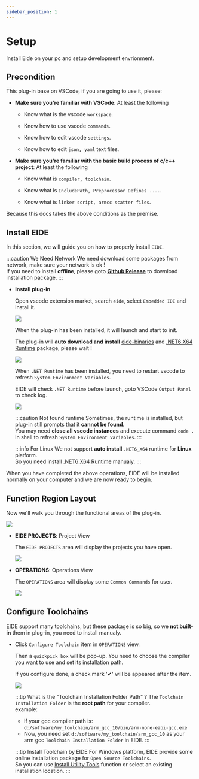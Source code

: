 ```yaml
---
sidebar_position: 1
---
```


# Setup

Install Eide on your pc and setup development envrionment.

## Precondition

This plug-in base on VSCode, if you are going to use it, please:

- **Make sure you're familiar with VSCode**: At least the following

  - Know what is the vscode `workspace`.
  
  - Know how to use vscode `commands`.

  - Know how to edit vscode `settings`.
  
  - Know how to edit `json, yaml` text files.

- **Make sure you're familiar with the basic build process of c/c++ project**: At least the following

  - Know what is `compiler, toolchain`.
  
  - Know what is `IncludePath, Preprocessor Defines ....`.

  - Know what is `linker script, armcc scatter files`.

Because this docs takes the above conditions as the premise.

## Install EIDE

In this section, we will guide you on how to properly install `EIDE`.

:::caution We Need Network
We need download some packages from network, make sure your network is ok !<br/>
If you need to install **offline**, please goto [**Github Release**](https://github.com/github0null/eide/releases) to download installation package.
:::

- **Install plug-in**

  Open vscode extension market, search `eide`, select `Embedded IDE` and install it.

  ![](/docs_img/install_from_market.png)

  When the plug-in has been installed, it will launch and start to init.

  The plug-in will **auto download and install** [eide-binaries](https://github.com/github0null/eide-resource/tree/master/binaries) and [.NET6 X64 Runtime](https://dotnet.microsoft.com/en-us/download/dotnet/6.0) package, please wait !

  ![](/docs_img/install_dotnet.png)

  When `.NET Runtime` has been installed, you need to restart vscode to refresh `System Environment Variables`.

  EIDE will check `.NET Runtime` before launch, goto VSCode `Output Panel` to check log.

  ![](/docs_img/eide_log_panel.png)

  :::caution Not found runtime
  Sometimes, the runtime is installed, but plug-in still prompts that it **cannot be found**.<br/>
  You may need **close all vscode instances** and execute command `code .` in shell to refresh `System Environment Variables`.
  :::

  :::info For Linux
  We not support **auto install** `.NET6_X64` runtime for **Linux** platform.<br/>
  So you need install [.NET6 X64 Runtime](https://dotnet.microsoft.com/en-us/download/dotnet/6.0) manualy.
  :::

When you have completed the above operations, EIDE will be installed normally on your computer and we are now ready to begin.

## Function Region Layout

Now we'll walk you through the functional areas of the plug-in.

![](/docs_img/eide_func_area.png)

- **EIDE PROJECTS**: Project View

  The `EIDE PROJECTS` area will display the projects you have open.

  ![](/docs_img/eide_prj_area.png)

- **OPERATIONS**: Operations View

  The `OPERATIONS` area will display some `Common Commands` for user.

  ![](/docs_img/eide_operations.png)

## Configure Toolchains

EIDE support many toolchains, but these package is so big, so we **not built-in** them in plug-in, you need to install manualy.

- Click `Configure Toolchain` item in `OPERATIONS` view.

  Then a `quickpick box` will be pop-up. You need to choose the compiler you want to use and set its installation path.

  If you configure done, a check mark '✔' will be appeared after the item.

  ![](/docs_img/toolchains.png)

  :::tip What is the "Toolchain Installation Folder Path" ?
  The `Toolchain Installation Folder` is the **root path** for your compiler.<br/>
  example:<br/>
    - If your gcc compiler path is: `d:/software/my_toolchain/arm_gcc_10/bin/arm-none-eabi-gcc.exe`
    - Now, you need set `d:/software/my_toolchain/arm_gcc_10` as your arm gcc `Toolchain Installation Folder` in EIDE.
  :::

  :::tip Install Toolchain by EIDE
  For Windows platform, EIDE provide some online installation package for `Open Source Toolchains`.<br/>
  So you can use [Install Utility Tools](../advance/install_tools) function or select an existing installation location.
  :::
